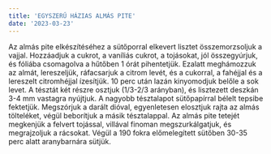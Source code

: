 ```yaml
---
title: 'EGYSZERŰ HÁZIAS ALMÁS PITE'
date: '2023-03-23'
---
```


Az almás pite elkészítéséhez a sütőporral elkevert lisztet összemorzsoljuk a vajjal. Hozzáadjuk a cukrot, a vaníliás cukrot, a tojásokat, jól összegyúrjuk, és fóliába csomagolva a hűtőben 1 órát pihentetjük.
Ezalatt meghámozzuk az almát, lereszeljük, ráfacsarjuk a citrom levét, és a cukorral, a fahéjjal és a lereszelt citromhéjjal ízesítjük. 10 perc után lazán kinyomodjuk belőle a sok levet.
A tésztát két részre osztjuk (1/3-2/3 arányban), és lisztezett deszkán 3-4 mm vastagra nyújtjuk.
A nagyobb tésztalapot sütőpapírral bélelt tepsibe fektetjük. Megszórjuk a darált dióval, egyenletesen elosztjuk rajta az almás tölteléket, végül beborítjuk a másik tésztalappal.
Az almás pite tetejét megkenjük a felvert tojással, villával finoman megszurkálgatjuk, és megrajzoljuk a rácsokat.
Végül a 190 fokra előmelegített sütőben 30-35 perc alatt aranybarnára sütjük.